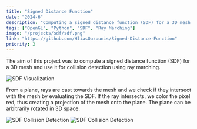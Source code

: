 ```yaml
---
title: "Signed Distance Function"
date: "2024-6"
description: "Computing a signed distance function (SDF) for a 3D mesh and detecting collisions using ray marching."
tags: ["OpenGL", "Python", "SDF", "Ray Marching"]
image: "/projects/sdf/sdf.png"
link: "https://github.com/HliasOuzounis/Signed-Distance-Function"
priority: 2
---
```


The aim of this project was to compute a signed distance function (SDF) for a 3D mesh and use it for collision detection using ray marching. 

![SDF Visualization](/projects/sdf/sdf.png)

From a plane, rays are cast towards the mesh and we check if they intersect with the mesh by evaluating the SDF. If the ray intersects, we color the pixel red, thus creating a projection of the mesh onto the plane. The plane can be arbitrarily rotated in 3D space.

![SDF Collision Detection](/projects/sdf/ray-marching-proj.png)
![SDF Collision Detection](/projects/sdf/duck-better.png)